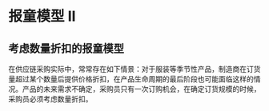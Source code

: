 # 报童模型 II   

## 考虑数量折扣的报童模型

在供应链采购实际中，常常存在如下情景：对于服装等季节性产品，制造商在订货量超过某个数量后提供价格折扣，在产品生命周期的最后阶段也可能面临这样的情况。产品的未来需求不确定，采购员只有一次订购机会，在确定订货规模的时候，采购员必须考虑数量折扣。

